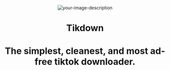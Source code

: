 <p align="center" style="text-align:center;">
  <img src="https://cdn.discordapp.com/attachments/1078123836966445136/1085743302533468180/icon-upscaled.png" alt="your-image-description" />
  <h1 align="center">Tikdown</h1>
  <h1 align="center">The simplest, cleanest, and most ad-free tiktok downloader.</h1>
</p>
